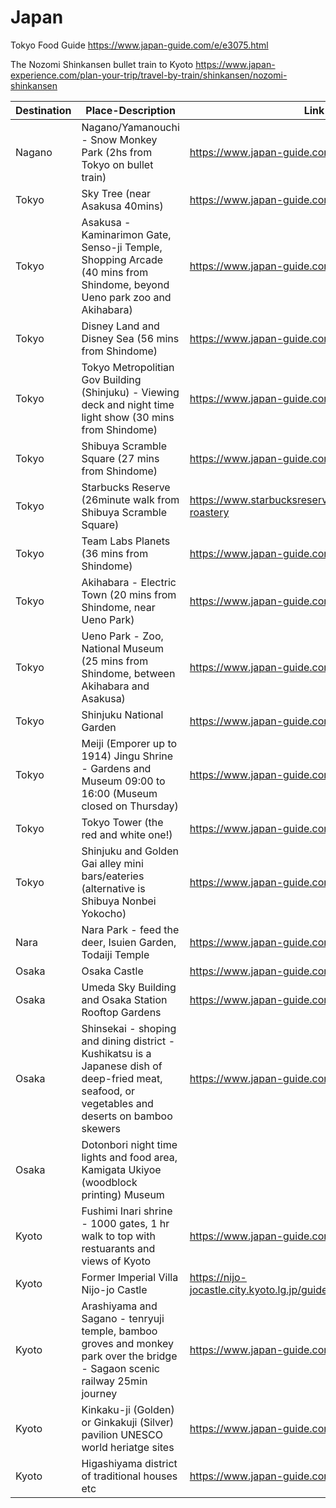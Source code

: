 # Japan


Tokyo Food Guide https://www.japan-guide.com/e/e3075.html

The Nozomi Shinkansen bullet train to Kyoto https://www.japan-experience.com/plan-your-trip/travel-by-train/shinkansen/nozomi-shinkansen

| Destination   | Place-Description | Link |
| --- | ------------- | ------------- |
|Nagano	| Nagano/Yamanouchi - Snow Monkey Park (2hs from Tokyo on bullet train)	| https://www.japan-guide.com/e/e6000.html | 
|Tokyo	| Sky Tree (near Asakusa 40mins)| https://www.japan-guide.com/e/e6000.html | 
|Tokyo	| Asakusa - Kaminarimon Gate, Senso-ji Temple, Shopping Arcade (40 mins from Shindome,  beyond Ueno park zoo and Akihabara)	| https://www.japan-guide.com/e/e3004.html | 
|Tokyo	| Disney Land and Disney Sea (56 mins from Shindome)	| https://www.japan-guide.com/e/e3016_sea.html	| 
|Tokyo	| Tokyo Metropolitian Gov Building (Shinjuku) - Viewing deck and night time light show (30 mins from Shindome) | https://www.japan-guide.com/e/e3011_tocho.html | 
|Tokyo	| Shibuya Scramble Square (27 mins from Shindome)	| https://www.japan-guide.com/ad/from-shibuya/ | 
|Tokyo	| Starbucks Reserve (26minute walk from Shibuya Scramble Square) | https://www.starbucksreserve.com/locations/tokyo-roastery | 
|Tokyo	| Team Labs Planets (36 mins from Shindome)	| https://www.japan-guide.com/ad/teamlab/  | 
|Tokyo	| Akihabara - Electric Town (20 mins from Shindome, near Ueno Park)	| https://www.japan-guide.com/e/e3003.html| 
|Tokyo	| Ueno Park - Zoo, National Museum (25 mins from Shindome, between Akihabara and Asakusa)	| https://www.japan-guide.com/e/e3054_tokyo.html | 
|Tokyo	| Shinjuku National Garden | https://www.japan-guide.com/e/e3034_001.html | 
|Tokyo	| Meiji (Emporer up to 1914) Jingu Shrine - Gardens and Museum 09:00 to 16:00 (Museum closed on Thursday)			 | https://www.japan-guide.com/e/e3002.html | 		
|Tokyo	| Tokyo Tower (the red and white one!) | https://www.japan-guide.com/e/e3009.html | 
|Tokyo	| Shinjuku and Golden Gai alley mini bars/eateries (alternative is Shibuya Nonbei Yokocho) | https://www.japan-guide.com/e/e3011.html| 	
|Nara	| Nara Park - feed the deer, Isuien Garden, Todaiji Temple |	https://www.japan-guide.com/e/e2165.html | 
|Osaka	| Osaka Castle |	https://www.japan-guide.com/e/e4000.html | 
|Osaka	| Umeda Sky Building and Osaka Station Rooftop Gardens	| https://www.japan-guide.com/e/e4020.html | 
|Osaka	| Shinsekai - shoping and dining district -  Kushikatsu is a Japanese dish of deep-fried meat, seafood, or vegetables and deserts on bamboo skewers	| https://www.japan-guide.com/e/e4012.html | 
|Osaka	| Dotonbori night time lights and food area, Kamigata Ukiyoe (woodblock printing) Museum	| | 		
|Kyoto	| Fushimi Inari shrine - 1000 gates, 1 hr walk to top with restuarants and views of Kyoto	| https://www.japan-guide.com/e/e3915.html | 
|Kyoto  | Former Imperial Villa Nijo-jo Castle | https://nijo-jocastle.city.kyoto.lg.jp/guide/pamphlet/?lang=en
|Kyoto	| Arashiyama and Sagano - tenryuji temple,  bamboo groves and monkey park over the bridge - Sagaon scenic railway 25min journey				| https://www.japan-guide.com/e/e3912.html | 
|Kyoto	| Kinkaku-ji (Golden) or Ginkakuji (Silver) pavilion UNESCO world heriatge sites	|	https://www.japan-guide.com/e/e3908.html | 
|Kyoto	| Higashiyama district of traditional houses etc |https://www.japan-guide.com/e/e3959.html | 

